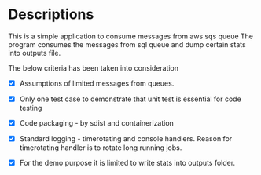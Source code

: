 
Descriptions
============

This is a simple application to consume messages from aws sqs queue 
The program consumes the messages from sql queue and dump certain stats into outputs file.

The below criteria has been taken into consideration

- [x] Assumptions of limited messages from queues. 
- [x] Only one test case to demonstrate that unit test is essential for code testing
- [x] Code packaging - by sdist and containerization
- [x] Standard logging - timerotating and console handlers. Reason for timerotating handler is to rotate long running jobs.
- [x] For the demo purpose it is limited to write stats into outputs folder.

